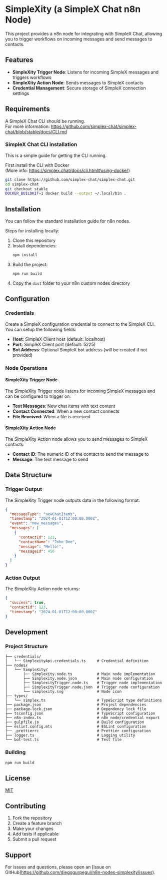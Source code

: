 # SimpleXity (a SimpleX Chat n8n Node)

This project provides a n8n node for integrating with SimpleX Chat, allowing you to trigger workflows on incoming messages and send messages to contacts.

## Features

- **SimpleXity Trigger Node**: Listens for incoming SimpleX messages and triggers workflows
- **SimpleXity Action Node**: Sends messages to SimpleX contacts
- **Credential Management**: Secure storage of SimpleX connection settings

## Requirements

A SimpleX Chat CLI should be running.  
For more information: https://github.com/simplex-chat/simplex-chat/blob/stable/docs/CLI.md

### SimpleX Chat CLI installation
This is a simple guide for getting the CLI running.

First install the CLI with Docker  
(More info: https://simplex.chat/docs/cli.html#using-docker)
```sh
git clone https://github.com/simplex-chat/simplex-chat.git
cd simplex-chat
git checkout stable
DOCKER_BUILDKIT=1 docker build --output ~/.local/bin .
```


## Installation

You can follow the standard installation guide for n8n nodes.

Steps for installing locally:

1. Clone this repository
2. Install dependencies:
   ```bash
   npm install
   ```
3. Build the project:
   ```bash
   npm run build
   ```
4. Copy the `dist` folder to your n8n custom nodes directory

## Configuration

### Credentials

Create a SimpleX configuration credential to connect to the SimpleX CLI.  
You can setup the following fields:

- **Host**: SimpleX Client host (default: localhost)
- **Port**: SimpleX Client port (default: 5225)
- **Bot Address**: Optional SimpleX bot address (will be created if not provided)

### Node Operations

#### SimpleXity Trigger Node

The SimpleXity Trigger node listens for incoming SimpleX messages and can be configured to trigger on:

- **Text Messages**: New chat items with text content
- **Contact Connected**: When a new contact connects
- **File Received**: When a file is received

#### SimpleXity Action Node

The SimpleXity Action node allows you to send messages to SimpleX contacts:

- **Contact ID**: The numeric ID of the contact to send the message to
- **Message**: The text message to send


## Data Structure

### Trigger Output

The SimpleXity Trigger node outputs data in the following format:

```json
{
  "messageType": "newChatItems",
  "timestamp": "2024-01-01T12:00:00.000Z",
  "event": "new_messages",
  "messages": [
    {
      "contactId": 123,
      "contactName": "John Doe",
      "message": "Hello!",
      "messageId": 456
    }
  ]
}
```

### Action Output

The SimpleXity Action node returns:

```json
{
  "success": true,
  "contactId": 123,
  "timestamp": "2024-01-01T12:00:00.000Z"
}
```

## Development

### Project Structure

```
├── credentials/
│   └── SimplexityApi.credentials.ts     # Credential definition
├── nodes/
│   └── SimpleXity/
│       ├── Simplexity.node.ts           # Main node implementation
│       ├── Simplexity.node.json         # Main node configuration
│       ├── SimplexityTrigger.node.ts    # Trigger node implementation
│       ├── SimplexityTrigger.node.json  # Trigger node configuration
│       └── simplexity.svg               # Node icon
├── types/
│   └── simplex.ts                       # TypeScript type definitions
├── package.json                         # Project dependencies
├── package-lock.json                    # Dependency lock file
├── tsconfig.json                        # TypeScript configuration
├── n8n-index.ts                         # n8n node/credential export
├── gulpfile.js                          # Build configuration
├── eslint.config.mts                    # ESLint configuration
├── .prettierrc                          # Prettier configuration
├── logger.ts                            # Logging utility
└── bot-test.ts                          # Test file
```

### Building

```bash
npm run build
```

## License

[MIT](./LICENSE)

## Contributing

1. Fork the repository
2. Create a feature branch
3. Make your changes
4. Add tests if applicable
5. Submit a pull request

## Support

For issues and questions, please open an [issue on GitHub]https://github.com/diegogurpegui/n8n-nodes-simplexity/issues).

